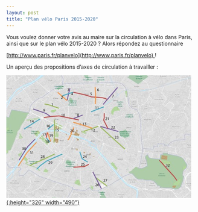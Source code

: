```yaml
---
layout: post
title: "Plan vélo Paris 2015-2020"
---
```



Vous voulez donner votre avis au maire sur la circulation à vélo dans Paris, ainsi que sur le plan vélo 2015-2020 ? Alors répondez au questionnaire

[http://www.paris.fr/planvelo](http://www.paris.fr/planvelo) !

Un aperçu des propositions d’axes de circulation à travailler :

[![](/assets/plan-velo-paris-490x326.jpg "plan velo paris"){:height="326" width="490"}](/assets/plan-velo-paris.jpg)

